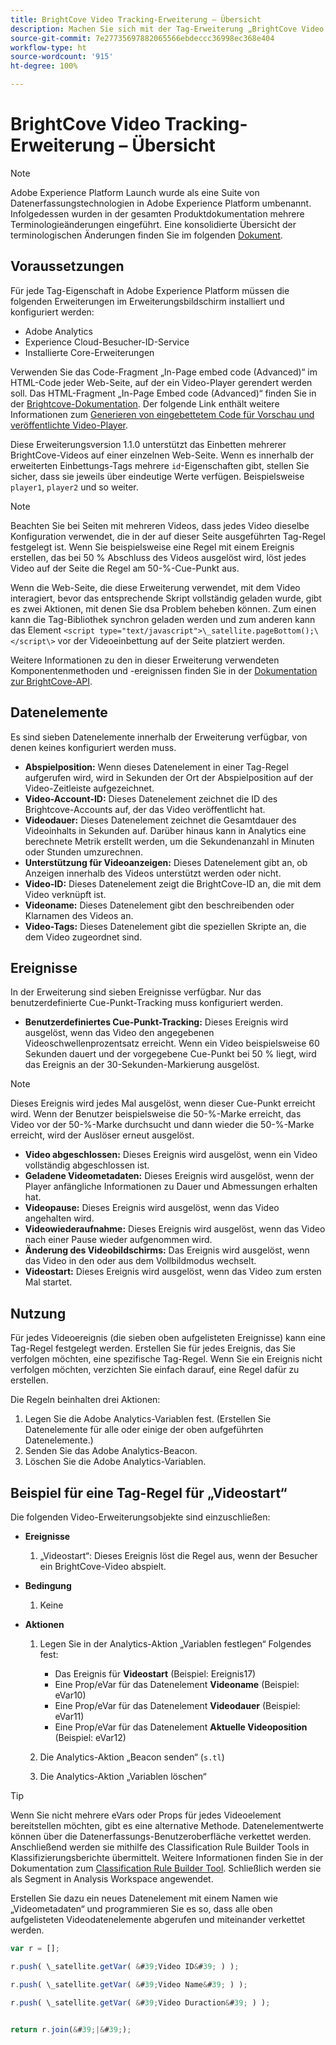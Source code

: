 ```yaml
---
title: BrightCove Video Tracking-Erweiterung – Übersicht
description: Machen Sie sich mit der Tag-Erweiterung „BrightCove Video Tracking“ in Adobe Experience Platform vertraut.
source-git-commit: 7e27735697882065566ebdeccc36998ec368e404
workflow-type: ht
source-wordcount: '915'
ht-degree: 100%

---
```


# BrightCove Video Tracking-Erweiterung – Übersicht

>[!NOTE]
>
>Adobe Experience Platform Launch wurde als eine Suite von Datenerfassungstechnologien in Adobe Experience Platform umbenannt. Infolgedessen wurden in der gesamten Produktdokumentation mehrere Terminologieänderungen eingeführt. Eine konsolidierte Übersicht der terminologischen Änderungen finden Sie im folgenden [Dokument](../../../term-updates.md).

## Voraussetzungen

Für jede Tag-Eigenschaft in Adobe Experience Platform müssen die folgenden Erweiterungen im Erweiterungsbildschirm installiert und konfiguriert werden:

* Adobe Analytics
* Experience Cloud-Besucher-ID-Service
* Installierte Core-Erweiterungen

Verwenden Sie das Code-Fragment „In-Page embed code (Advanced)“ im HTML-Code jeder Web-Seite, auf der ein Video-Player gerendert werden soll. Das HTML-Fragment „In-Page Embed code (Advanced)“ finden Sie in der [Brightcove-Dokumentation](https://de.studio.support.brightcove.com/publish/choosing-correct-embed-code.html#inpage). Der folgende Link enthält weitere Informationen zum [Generieren von eingebettetem Code für Vorschau und veröffentlichte Video-Player](https://de.studio.support.brightcove.com/players/generating-player-embed-code.html).

Diese Erweiterungsversion 1.1.0 unterstützt das Einbetten mehrerer BrightCove-Videos auf einer einzelnen Web-Seite. Wenn es innerhalb der erweiterten Einbettungs-Tags mehrere `id`-Eigenschaften gibt, stellen Sie sicher, dass sie jeweils über eindeutige Werte verfügen. Beispielsweise `player1`, `player2` und so weiter.

>[!NOTE]
>
>Beachten Sie bei Seiten mit mehreren Videos, dass jedes Video dieselbe Konfiguration verwendet, die in der auf dieser Seite ausgeführten Tag-Regel festgelegt ist. Wenn Sie beispielsweise eine Regel mit einem Ereignis erstellen, das bei 50 % Abschluss des Videos ausgelöst wird, löst jedes Video auf der Seite die Regel am 50-%-Cue-Punkt aus.

Wenn die Web-Seite, die diese Erweiterung verwendet, mit dem Video interagiert, bevor das entsprechende Skript vollständig geladen wurde, gibt es zwei Aktionen, mit denen Sie dsa Problem beheben können. Zum einen kann die Tag-Bibliothek synchron geladen werden und zum anderen kann das Element `<script type="text/javascript">\_satellite.pageBottom();\</script\>` vor der Videoeinbettung auf der Seite platziert werden.

Weitere Informationen zu den in dieser Erweiterung verwendeten Komponentenmethoden und -ereignissen finden Sie in der [Dokumentation zur BrightCove-API](https://docs.brightcove.com/brightcove-player/1.x/Player.html#vjsplayer).

## Datenelemente

Es sind sieben Datenelemente innerhalb der Erweiterung verfügbar, von denen keines konfiguriert werden muss.

* **Abspielposition:** Wenn dieses Datenelement in einer Tag-Regel aufgerufen wird, wird in Sekunden der Ort der Abspielposition auf der Video-Zeitleiste aufgezeichnet.
* **Video-Account-ID:** Dieses Datenelement zeichnet die ID des Brightcove-Accounts auf, der das Video veröffentlicht hat.
* **Videodauer:** Dieses Datenelement zeichnet die Gesamtdauer des Videoinhalts in Sekunden auf. Darüber hinaus kann in Analytics eine berechnete Metrik erstellt werden, um die Sekundenanzahl in Minuten oder Stunden umzurechnen.
* **Unterstützung für Videoanzeigen:** Dieses Datenelement gibt an, ob Anzeigen innerhalb des Videos unterstützt werden oder nicht.
* **Video-ID:** Dieses Datenelement zeigt die BrightCove-ID an, die mit dem Video verknüpft ist.
* **Videoname:** Dieses Datenelement gibt den beschreibenden oder Klarnamen des Videos an.
* **Video-Tags:** Dieses Datenelement gibt die speziellen Skripte an, die dem Video zugeordnet sind.

## Ereignisse

In der Erweiterung sind sieben Ereignisse verfügbar. Nur das benutzerdefinierte Cue-Punkt-Tracking muss konfiguriert werden.

* **Benutzerdefiniertes Cue-Punkt-Tracking:** Dieses Ereignis wird ausgelöst, wenn das Video den angegebenen Videoschwellenprozentsatz erreicht. Wenn ein Video beispielsweise 60 Sekunden dauert und der vorgegebene Cue-Punkt bei 50 % liegt, wird das Ereignis an der 30-Sekunden-Markierung ausgelöst.

>[!NOTE]
>
>Dieses Ereignis wird jedes Mal ausgelöst, wenn dieser Cue-Punkt erreicht wird. Wenn der Benutzer beispielsweise die 50-%-Marke erreicht, das Video vor der 50-%-Marke durchsucht und dann wieder die 50-%-Marke erreicht, wird der Auslöser erneut ausgelöst.

* **Video abgeschlossen:** Dieses Ereignis wird ausgelöst, wenn ein Video vollständig abgeschlossen ist.
* **Geladene Videometadaten:** Dieses Ereignis wird ausgelöst, wenn der Player anfängliche Informationen zu Dauer und Abmessungen erhalten hat.
* **Videopause:** Dieses Ereignis wird ausgelöst, wenn das Video angehalten wird.
* **Videowiederaufnahme:** Dieses Ereignis wird ausgelöst, wenn das Video nach einer Pause wieder aufgenommen wird.
* **Änderung des Videobildschirms:** Das Ereignis wird ausgelöst, wenn das Video in den oder aus dem Vollbildmodus wechselt.
* **Videostart:** Dieses Ereignis wird ausgelöst, wenn das Video zum ersten Mal startet.

## Nutzung

Für jedes Videoereignis (die sieben oben aufgelisteten Ereignisse) kann eine Tag-Regel festgelegt werden. Erstellen Sie für jedes Ereignis, das Sie verfolgen möchten, eine spezifische Tag-Regel. Wenn Sie ein Ereignis nicht verfolgen möchten, verzichten Sie einfach darauf, eine Regel dafür zu erstellen.

Die Regeln beinhalten drei Aktionen:

1. Legen Sie die Adobe Analytics-Variablen fest. (Erstellen Sie Datenelemente für alle oder einige der oben aufgeführten Datenelemente.)
1. Senden Sie das Adobe Analytics-Beacon.
1. Löschen Sie die Adobe Analytics-Variablen.

## Beispiel für eine Tag-Regel für „Videostart“

Die folgenden Video-Erweiterungsobjekte sind einzuschließen:

* **Ereignisse**

   1. „Videostart“: Dieses Ereignis löst die Regel aus, wenn der Besucher ein BrightCove-Video abspielt.

* **Bedingung**

   1. Keine

* **Aktionen**

   1. Legen Sie in der Analytics-Aktion „Variablen festlegen“ Folgendes fest:

      * Das Ereignis für **Videostart** (Beispiel: Ereignis17)
      * Eine Prop/eVar für das Datenelement **Videoname** (Beispiel: eVar10)
      * Eine Prop/eVar für das Datenelement **Videodauer** (Beispiel: eVar11)
      * Eine Prop/eVar für das Datenelement **Aktuelle Videoposition** (Beispiel: eVar12)
   1. Die Analytics-Aktion „Beacon senden“ (`s.tl`)
   1. Die Analytics-Aktion „Variablen löschen“


>[!TIP]
>
>Wenn Sie nicht mehrere eVars oder Props für jedes Videoelement bereitstellen möchten, gibt es eine alternative Methode. Datenelementwerte können über die Datenerfassungs-Benutzeroberfläche verkettet werden. Anschließend werden sie mithilfe des Classification Rule Builder Tools in Klassifizierungsberichte übermittelt. Weitere Informationen finden Sie in der Dokumentation zum [Classification Rule Builder Tool](https://experienceleague.adobe.com/docs/analytics/components/classifications/classifications-rulebuilder/classification-rule-builder.html?lang=de). Schließlich werden sie als Segment in Analysis Workspace angewendet.
>
>Erstellen Sie dazu ein neues Datenelement mit einem Namen wie „Videometadaten“ und programmieren Sie es so, dass alle oben aufgelisteten Videodatenelemente abgerufen und miteinander verkettet werden.

```javascript
var r = [];

r.push( \_satellite.getVar( &#39;Video ID&#39; ) );

r.push( \_satellite.getVar( &#39;Video Name&#39; ) );

r.push( \_satellite.getVar( &#39;Video Duraction&#39; ) );


return r.join(&#39;|&#39;);
```
